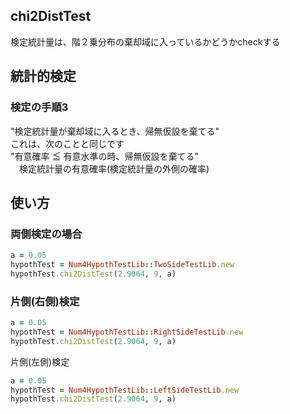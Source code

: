 chi2DistTest
------------
検定統計量は、階２乗分布の棄却域に入っているかどうかcheckする

## 統計的検定
### 検定の手順3

"検定統計量が棄却域に入るとき、帰無仮設を棄てる"  
これは、次のことと同じです  
"有意確率 ≦ 有意水準の時、帰無仮設を棄てる"  
　検定統計量の有意確率(検定統計量の外側の確率)

## 使い方
### 両側検定の場合

```ruby
a = 0.05
hypothTest = Num4HypothTestLib::TwoSideTestLib.new
hypothTest.chi2DistTest(2.9064, 9, a)
```

### 片側(右側)検定

```ruby
a = 0.05
hypothTest = Num4HypothTestLib::RightSideTestLib.new
hypothTest.chi2DistTest(2.9064, 9, a)
```

片側(左側)検定

```ruby
a = 0.05
hypothTest = Num4HypothTestLib::LeftSideTestLib.new
hypothTest.chi2DistTest(2.9064, 9, a)
```

